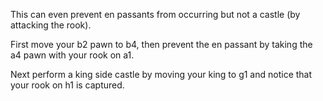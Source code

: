This can even prevent en passants from occurring but not a castle (by attacking the rook).

First move your b2 pawn to b4, then prevent the en passant by taking the a4 pawn with your rook on a1.

Next perform a king side castle by moving your king to g1 and notice that your rook on h1 is captured.